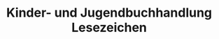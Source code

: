 ---
title: "Kinder- und Jugendbuchhandlung Lesezeichen"
url: /marburg/kinder-und-jugendbuchhandlung-lesezeichen/
shop: Bücher
---